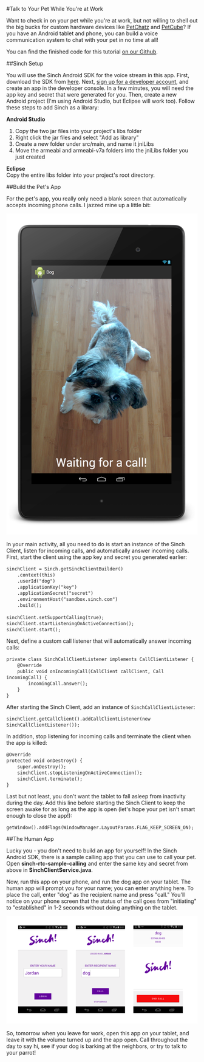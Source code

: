 #Talk to Your Pet While You're at Work

Want to check in on your pet while you're at work, but not willing to shell out the big bucks for custom hardware devices like [PetChatz](http://www.petchatz.com/) and [PetCube](https://petcube.com/)? If you have an Android tablet and phone, you can build a voice communication system to chat with your pet in no time at all!

You can find the finished code for this tutorial [on our Github]().

##Sinch Setup

You will use the Sinch Android SDK for the voice stream in this app. First, download the SDK from [here](http://www.sinch.com/downloads). Next, [sign up for a developer account](http://www.sinch.com/dashboard/#/signup), and create an app in the developer console. In a few minutes, you will need the app key and secret that were generated for you. Then, create a new Android project (I'm using Android Studio, but Eclipse will work too). Follow these steps to add Sinch as a library:

**Android Studio**    
1. Copy the two jar files into your project's libs folder    
2. Right click the jar files and select "Add as library"    
3. Create a new folder under src/main, and name it jniLibs    
4. Move the armeabi and armeabi-v7a folders into the jniLibs folder you just created    

**Eclipse**    
Copy the entire libs folder into your project's root directory.

##Build the Pet's App

For the pet's app, you really only need a blank screen that automatically accepts incoming phone calls. I jazzed mine up a little bit:

![Dog App](images/dog-app.png)

In your main activity, all you need to do is start an instance of the Sinch Client, listen for incoming calls, and automatically answer incoming calls. First, start the client using the app key and secret you generated earlier:

    sinchClient = Sinch.getSinchClientBuilder()
        .context(this)
        .userId("dog")
        .applicationKey("key")
        .applicationSecret("secret")
        .environmentHost("sandbox.sinch.com")
        .build();

    sinchClient.setSupportCalling(true);
    sinchClient.startListeningOnActiveConnection();
    sinchClient.start();
    
Next, define a custom call listener that will automatically answer incoming calls:

    private class SinchCallClientListener implements CallClientListener {
        @Override
        public void onIncomingCall(CallClient callClient, Call incomingCall) {
            incomingCall.answer();
        }
    }
    
After starting the Sinch Client, add an instance of `SinchCallClientListener`:

    sinchClient.getCallClient().addCallClientListener(new SinchCallClientListener());

In addition, stop listening for incoming calls and terminate the client when the app is killed:

    @Override
    protected void onDestroy() {
        super.onDestroy();
        sinchClient.stopListeningOnActiveConnection();
        sinchClient.terminate();
    }
    
Last but not least, you don't want the tablet to fall asleep from inactivity during the day. Add this line before starting the Sinch Client to keep the screen awake for as long as the app is open (let's hope your pet isn't smart enough to close the app!):

    getWindow().addFlags(WindowManager.LayoutParams.FLAG_KEEP_SCREEN_ON);
    
##The Human App

Lucky you - you don't need to build an app for yourself! In the Sinch Android SDK, there is a sample calling app that you can use to call your pet. Open **sinch-rtc-sample-calling** and enter the same key and secret from above in **SinchClientService.java**.

Now, run this app on your phone, and run the dog app on your tablet. The human app will prompt you for your name; you can enter anything here. To place the call, enter "dog" as the recipient name and press "call." You'll notice on your phone screen that the status of the call goes from "initiating" to "established" in 1-2 seconds without doing anything on the tablet.

![Image of Human App](images/human-app.png)

So, tomorrow when you leave for work, open this app on your tablet, and leave it with the volume turned up and the app open. Call throughout the day to say hi, see if your dog is barking at the neighbors, or try to talk to your parrot!
